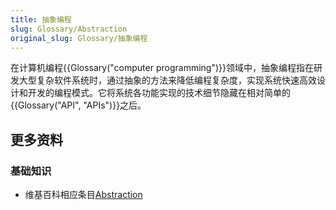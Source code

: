 ```yaml
---
title: 抽象编程
slug: Glossary/Abstraction
original_slug: Glossary/抽象编程
---
```

在计算机编程{{Glossary("computer programming")}}领域中，抽象编程指在研发大型复杂软件系统时，通过抽象的方法来降低编程复杂度，实现系统快速高效设计和开发的编程模式。它将系统各功能实现的技术细节隐藏在相对简单的 {{Glossary("API", "APIs")}}之后。

## 更多资料

### 基础知识

- 维基百科相应条目[Abstraction](https://zh.wikipedia.org/wiki/Abstraction_(computer_science))
